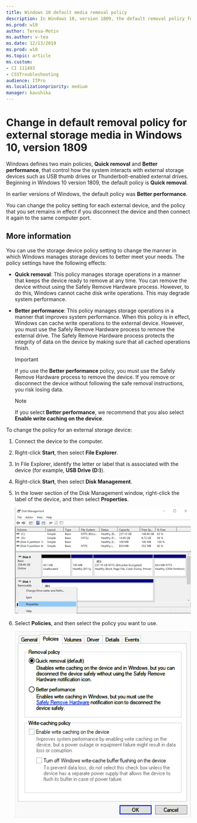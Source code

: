 ```yaml
---
title: Windows 10 default media removal policy
description: In Windows 10, version 1809, the default removal policy for external storage media changed from "Better performance" to "Quick removal."
ms.prod: w10
author: Teresa-Motiv
ms.author: v-tea
ms.date: 12/13/2019
ms.prod: w10
ms.topic: article
ms.custom: 
- CI 111493
- CSSTroubleshooting
audience: ITPro
ms.localizationpriority: medium
manager: kaushika
---
```


# Change in default removal policy for external storage media in Windows 10, version 1809

Windows defines two main policies, **Quick removal** and **Better performance**, that control how the system interacts with external storage devices such as USB thumb drives or Thunderbolt-enabled external drives. Beginning in Windows 10 version 1809, the default policy is **Quick removal**.

In earlier versions of Windows, the default policy was **Better performance**.

You can change the policy setting for each external device, and the policy that you set remains in effect if you disconnect the device and then connect it again to the same computer port.

## More information

You can use the storage device policy setting to change the manner in which Windows manages storage devices to better meet your needs. The policy settings have the following effects:

* **Quick removal**: This policy manages storage operations in a manner that keeps the device ready to remove at any time. You can remove the device without using the Safely Remove Hardware process. However, to do this, Windows cannot cache disk write operations. This may degrade system performance.
* **Better performance**: This policy manages storage operations in a manner that improves system performance. When this policy is in effect, Windows can cache write operations to the external device. However, you must use the Safely Remove Hardware process to remove the external drive. The Safely Remove Hardware process protects the integrity of data on the device by making sure that all cached operations finish.
   > [!IMPORTANT]  
   > If you use the **Better performance** policy, you must use the Safely Remove Hardware process to remove the device. If you remove or disconnect the device without following the safe removal instructions, you risk losing data.

   > [!NOTE]  
   > If you select **Better performance**, we recommend that you also select **Enable write caching on the device**.

To change the policy for an external storage device:

1. Connect the device to the computer.
2. Right-click **Start**, then select **File Explorer**.
3. In File Explorer, identify the letter or label that is associated with the device (for example, **USB Drive (D:)**).
4. Right-click **Start**, then select **Disk Management**.
5. In the lower section of the Disk Management window, right-click the label of the device, and then select **Properties**.
  
   ![In Disk Management, right-click the device and click Properties.](./images/change-def-rem-policy-1.png)
  
6. Select **Policies**, and then select the policy you want to use.
  
   ![Policy options for disk management](./images/change-def-rem-policy-2.png)

